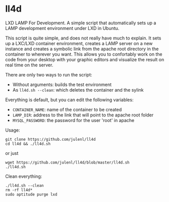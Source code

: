 # ll4d
LXD LAMP For Development.
A simple script that automatically sets up a LAMP development environment under LXD in Ubuntu.

This script is quite simple, and does not really have much to explain.
It sets up a LXC/LXD container environment, creates a LAMP server on a new instance and 
creates a symbolic link from the apache root directory in the container to wherever you want.
This allows you to confortably work on the code from your desktop with your graphic editors 
and visualize the result on real time on the server.

There are only two ways to run the script:
- Without arguments: builds the test environment
- As `ll4d.sh --clean`: which deletes the container and the sylink

Everything is default, but you can edit the following variables:
- `CONTAINER_NAME`: name of the container to be created
- `LAMP_DIR`: address to the link that will point to the apache root folder
- `MYSQL_PASSWORD`: the password for the user 'root' in apache

Usage:
```
git clone https://github.com/julenl/ll4d
cd ll4d && ./ll4d.sh
```
or just
```
wget https://github.com/julenl/ll4d/blob/master/ll4d.sh
./ll4d.sh
```

Clean everything:
```
./ll4d.sh --clean
rm -rf ll4d*
sudo aptitude purge lxd
```
